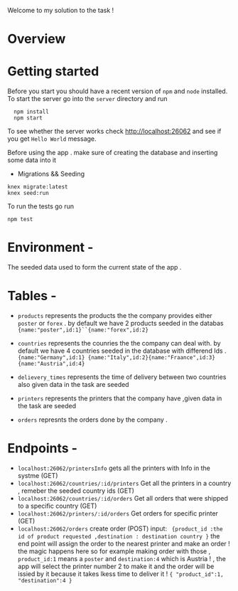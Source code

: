 Welcome to my solution to the task !


# Overview

# Getting started
Before you start you should have a recent version of `npm` and `node`
installed.
To start the server go into the `server` directory and run
```
  npm install
  npm start
```
To see whether the server works check <http://localhost:26062> and see if you
get `Hello World` message.

Before using the app . make sure of creating the database and inserting some data into it 
- Migrations && Seeding 
```
knex migrate:latest
knex seed:run
```
To run the tests go run
```
npm test
```

# Environment -
The seeded data used to form the current state of the app . 

# Tables -
- `products` represents the products the the company provides either `poster` or `forex` . 
by default we have 2 products seeded in the databas `{name:"poster",id:1}``{name:"forex",id:2}`
- `countries` represents the counries the the company can deal with.
by default we have 4 countries seeded in the database with differend Ids .`{name:"Germany",id:1}
{name:"Italy",id:2}{name:"Fraance",id:3}{name:"Austria",id:4}`

- `delievery_times` represents the time of delivery between two countries 
also given data in the task are seeded 

- `printers` represents the printers that the company have ,given data in the task are seeded 
- `orders` represnts the orders done by the company .
# Endpoints -
- `localhost:26062/printersInfo` gets all the printers with Info in the systme (GET)
- `localhost:26062/countries/:id/printers` Get all the printers in a country , remeber the seeded country ids (GET)
- `localhost:26062/countries/:id/orders` Get all orders that were shipped to a specific country (GET)
- `localhost:26062/printers/:id/orders` Get orders for specific printer (GET)
- `localhost:26062/orders` create order (POST)
input: ` {product_id :the id of product requested ,destination : destination country }` the end point will assign the order to the nearest printer and make an order ! the magic happens here 
so for example making order with those , `product_id:1` means a `poster` and  `destination:4` which is Austria ! , the app will select the printer number 2 to make it and the order will be issied by it because it takes lkess time to deliver it !
`{
	"product_id":1,
	"destination":4
}
`




